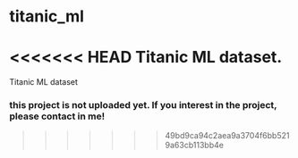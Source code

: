 # titanic_ml
<<<<<<< HEAD
Titanic ML dataset.
=======
Titanic ML dataset

### this project is not uploaded yet. If you interest in the project, please contact in me!
>>>>>>> 49bd9ca94c2aea9a3704f6bb5219a63cb113bb4e
